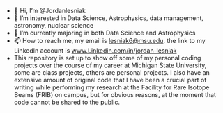 - 👋 Hi, I’m @Jordanlesniak
- 👀 I’m interested in Data Science, Astrophysics, data management, astronomy, nuclear science
- 🌱 I’m currently majoring in both Data Science and Astrophysics
- 📫 How to reach me, my email is lesniak6@msu.edu. the link to my LinkedIn account is www.Linkedin.com/in/jordan-lesniak
- This repository is set up to show off some of my personal coding projects over the course of my career at Michigan State University, some are class projects,
others are personal projects. I also have an extensive amount of original code that I have been a crucial part of writing while performing my research at the 
Facility for Rare Isotope Beams (FRIB) on campus, but for obvious reasons, at the moment that code cannot be shared to the public.

<!---
A little about myself:

I am a 5th year senior, majoring In Data Science and Astrophysics. I am apart of a research group at the Facility for Rare Isotope Beams (FRIB) at Michigan State University. 
My group is nearing the conclusion of publishing a new paper about the original research I have been conducting over the past year and a half. We do our research using 
Python code, that was all hand written by my team and I. I have an extensive knowledge of coding languages, primarily in Python, but I am also proficient in C++, R,
and Mathematica. I have many personal projects that I have done over my years here at Michigan State University in all of the languages stated previously. 
I also currently am working a supervisor position for the Intramural Sports Program at Michigan State, which is the largest student employer on Michigan State's campus. 
This position gives me great experience in leading a crew of people and getting first hand leadership skills, as well as many other intangibles
--->
